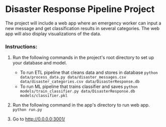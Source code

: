 # Disaster Response Pipeline Project
The project will include a web app where an emergency worker can input a new message and get classification results in several categories. The web app will also display visualizations of the data.
### Instructions:
1. Run the following commands in the project's root directory to set up your database and model.

    - To run ETL pipeline that cleans data and stores in database
        `python data/process_data.py data/disaster_messages.csv data/disaster_categories.csv data/DisasterResponse.db`
    - To run ML pipeline that trains classifier and saves
        `python models/train_classifier.py data/DisasterResponse.db models/classifier.pkl`

2. Run the following command in the app's directory to run  web app.
    `python run.py`

3. Go to http://0.0.0.0:3001/
